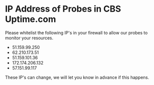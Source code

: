 # IP Address of Probes in CBS Uptime.com

Please whitelist the following IP's in your firewall to allow our probes to monitor your resources.

- 51.159.99.250
- 62.210.173.51
- 51.159.101.36
- 172.174.206.132
- 57.151.99.117

These IP's can change, we will let you know in advance if this happens.

